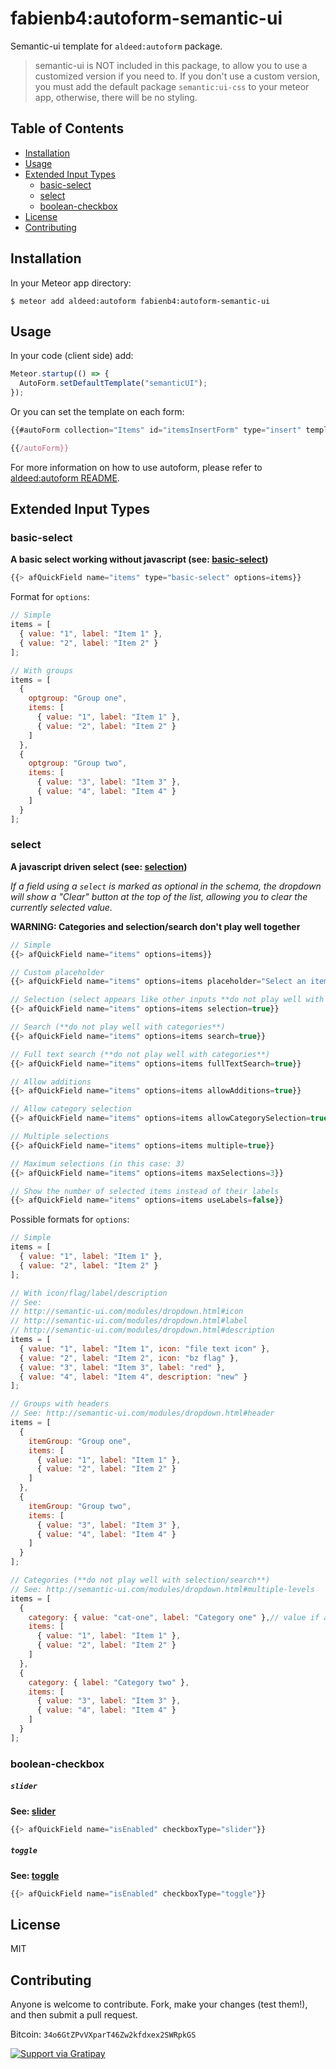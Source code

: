 # fabienb4:autoform-semantic-ui

Semantic-ui template for `aldeed:autoform` package.

> semantic-ui is NOT included in this package, to allow you to use a customized version if you need to. If you don't use a custom version, you must add the default package `semantic:ui-css` to your meteor app, otherwise, there will be no styling.

## Table of Contents

- [Installation](#installation)
- [Usage](#usage)
- [Extended Input Types](#extended-input-types)
  - [basic-select](#basic-select)
  - [select](#select)
  - [boolean-checkbox](#boolean-checkbox)
- [License](#license)
- [Contributing](#contributing)

## Installation

In your Meteor app directory:

```
$ meteor add aldeed:autoform fabienb4:autoform-semantic-ui
```

## Usage

In your code (client side) add:
```js
Meteor.startup(() => {
  AutoForm.setDefaultTemplate("semanticUI");
});
```

Or you can set the template on each form:
```js
{{#autoForm collection="Items" id="itemsInsertForm" type="insert" template="semanticUI"}}

{{/autoForm}}
```

For more information on how to use autoform, please refer to [aldeed:autoform README](https://github.com/aldeed/meteor-autoform/blob/master/README.md).

## Extended Input Types

### basic-select
**A basic select working without javascript (see: [basic-select](http://semantic-ui.com/collections/form.html#html-select))**

```js
{{> afQuickField name="items" type="basic-select" options=items}}
```

Format for `options`:

```js
// Simple
items = [
  { value: "1", label: "Item 1" },
  { value: "2", label: "Item 2" }
];

// With groups
items = [
  {
    optgroup: "Group one",
    items: [
      { value: "1", label: "Item 1" },
      { value: "2", label: "Item 2" }
    ]
  },
  {
    optgroup: "Group two",
    items: [
      { value: "3", label: "Item 3" },
      { value: "4", label: "Item 4" }
    ]
  }
];
```

### select
**A javascript driven select (see: [selection](http://semantic-ui.com/modules/dropdown.html#selection))**

_If a field using a `select` is marked as optional in the schema, the dropdown will show a "Clear" button at the top of the list, allowing you to clear the currently selected value._

**WARNING: Categories and selection/search don't play well together**

```js
// Simple
{{> afQuickField name="items" options=items}}

// Custom placeholder
{{> afQuickField name="items" options=items placeholder="Select an item"}}

// Selection (select appears like other inputs **do not play well with categories**)
{{> afQuickField name="items" options=items selection=true}}

// Search (**do not play well with categories**)
{{> afQuickField name="items" options=items search=true}}

// Full text search (**do not play well with categories**)
{{> afQuickField name="items" options=items fullTextSearch=true}}

// Allow additions
{{> afQuickField name="items" options=items allowAdditions=true}}

// Allow category selection
{{> afQuickField name="items" options=items allowCategorySelection=true}}

// Multiple selections
{{> afQuickField name="items" options=items multiple=true}}

// Maximum selections (in this case: 3)
{{> afQuickField name="items" options=items maxSelections=3}}

// Show the number of selected items instead of their labels
{{> afQuickField name="items" options=items useLabels=false}}
```

Possible formats for `options`:
```js
// Simple
items = [
  { value: "1", label: "Item 1" },
  { value: "2", label: "Item 2" }
];

// With icon/flag/label/description
// See:
// http://semantic-ui.com/modules/dropdown.html#icon
// http://semantic-ui.com/modules/dropdown.html#label
// http://semantic-ui.com/modules/dropdown.html#description
items = [
  { value: "1", label: "Item 1", icon: "file text icon" },
  { value: "2", label: "Item 2", icon: "bz flag" },
  { value: "3", label: "Item 3", label: "red" },
  { value: "4", label: "Item 4", description: "new" }
];

// Groups with headers
// See: http://semantic-ui.com/modules/dropdown.html#header
items = [
  {
    itemGroup: "Group one",
    items: [
      { value: "1", label: "Item 1" },
      { value: "2", label: "Item 2" }
    ]
  },
  {
    itemGroup: "Group two",
    items: [
      { value: "3", label: "Item 3" },
      { value: "4", label: "Item 4" }
    ]
  }
];

// Categories (**do not play well with selection/search**)
// See: http://semantic-ui.com/modules/dropdown.html#multiple-levels
items = [
  {
    category: { value: "cat-one", label: "Category one" },// value if allowCategorySelection
    items: [
      { value: "1", label: "Item 1" },
      { value: "2", label: "Item 2" }
    ]
  },
  {
    category: { label: "Category two" },
    items: [
      { value: "3", label: "Item 3" },
      { value: "4", label: "Item 4" }
    ]
  }
];
```

### boolean-checkbox

##### `slider`
**See: [slider](http://semantic-ui.com/modules/checkbox.html#slider)**

```js
{{> afQuickField name="isEnabled" checkboxType="slider"}}
```

##### `toggle`
**See: [toggle](http://semantic-ui.com/modules/checkbox.html#toggle)**

```js
{{> afQuickField name="isEnabled" checkboxType="toggle"}}
```

## License

MIT

## Contributing

Anyone is welcome to contribute. Fork, make your changes (test them!), and then submit a pull request.

Bitcoin: `34o6GtZPvVXparT46Zw2kfdxex2SWRpkGS`

[![Support via Gratipay](https://cdn.rawgit.com/gratipay/gratipay-badge/2.3.0/dist/gratipay.svg)](https://gratipay.com/fabienb4/)

